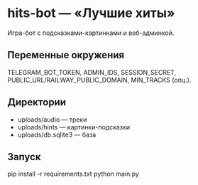 # hits-bot — «Лучшие хиты»
Игра-бот с подсказками-картинками и веб-админкой.

## Переменные окружения
TELEGRAM_BOT_TOKEN, ADMIN_IDS, SESSION_SECRET, PUBLIC_URL/RAILWAY_PUBLIC_DOMAIN, MIN_TRACKS (опц.).

## Директории
- uploads/audio — треки
- uploads/hints — картинки-подсказки
- uploads/db.sqlite3 — база

## Запуск
pip install -r requirements.txt
python main.py
